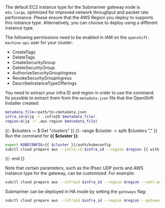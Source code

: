 <!-- Hugo doesn't allow shortcodes in shortcodes, so use HTML -->
<div class="notices note">
<p>The default EC2 instance type for the Submariner gateway node is <code>m5n.large</code>,
optimized for improved network throughput and packet rate performance.
Please ensure that the AWS Region you deploy to supports this instance type.
Alternatively, you can choose to deploy using a different instance type.</p>
</div>

<!-- Hugo doesn't allow shortcodes in shortcodes, so use HTML -->
<div class="notices warning">
<p>The following permissions need to be enabled in IAM on the <code>openshift-machine-api</code> user for your cluster:</p>
<ul>
<li>CreateTags</li>
<li>DeleteTags</li>
<li>CreateSecurityGroup</li>
<li>DeleteSecurityGroup</li>
<li>AuthorizeSecurityGroupIngress</li>
<li>RevokeSecurityGroupIngress</li>
<li>DescribeInstanceTypeOfferings</li>
</ul>
</div>

You need to extract your infra ID and region in order to use the command.
Its possible to extract them from the `metadata.json` file that the OpenShift Installer created:

```bash
metadata_file=<path/to>/metadata.json
infra_id=$(jq -r .infraID $metadata_file)
region=$(jq -r .aws.region $metadata_file)
```

{{- $clusters := $.Get "clusters" }}
{{- range $cluster := split $clusters "," }}
Run the command for **{{ $cluster }}**:

```bash
export KUBECONFIG={{ $cluster }}/auth/kubeconfig
subctl cloud prepare aws --infra-id $infra_id --region $region {{ with $.Get "nattPort" }}--natt-port {{.}}{{ end }}
```

{{- end }}

Note that certain parameters, such as the IPsec UDP ports and AWS instance type for the gateway,
can be customized. For example:

```bash
subctl cloud prepare aws --infraid $infra_id --region $region --natt-port 4501 --gateway-instance m4.xlarge
```

Submariner can be deployed in HA mode by setting the `gateways` flag:

```bash
subctl cloud prepare aws --infraid $infra_id --region $region --gateways 3
```
